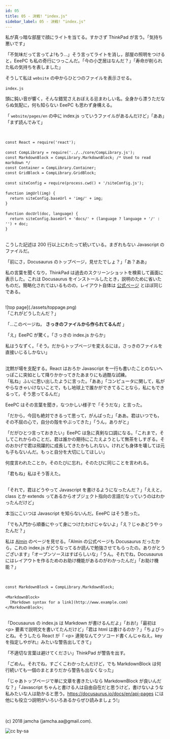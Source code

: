 ```yaml
---
id: 05
title: 05 - 決戦! "index.js"
sidebar_label: 05 - 決戦! "index.js"
---
```


私が真っ暗な部屋で顔にライトを当てる。すかさず ThinkPad が言う。「気持ち悪いです」

「不気味だって言ってよ!もう…」そう言ってライトを消し，部屋の照明をつけると，EeePC も私の奇行につっこんだ。「今の小芝居はなんだ？」「寿命が削られた私の気持ちを表しました」

そうして私は `website` の中からひとつのファイルを表示させる。

`index.js`

頭に鈍い音が響く，そんな錯覚さえおぼえる忌まわしい名。全身から漂うただならぬ気配に，何も知らない EeePC も思わず身構える。

「 `website/pages/en` の中に index.js っていうファイルがあるんだけど」「ああ」「まず読んでみて」

<br>
<https://github.com/facebook/Docusaurus/blob/master/examples/basics/pages/en/index.js>

    const React = require('react');
    
    const CompLibrary = require('../../core/CompLibrary.js');
    const MarkdownBlock = CompLibrary.MarkdownBlock; /* Used to read markdown */
    const Container = CompLibrary.Container;
    const GridBlock = CompLibrary.GridBlock;
    
    const siteConfig = require(process.cwd() + '/siteConfig.js');
    
    function imgUrl(img) {
      return siteConfig.baseUrl + 'img/' + img;
    }
    
    function docUrl(doc, language) {
      return siteConfig.baseUrl + 'docs/' + (language ? language + '/' : '') + doc;
    }

<br>
こうした記述は 200 行以上にわたって続いている。まぎれもない Javascript のファイルだ。

「前にさ，Docusaurus のトップページ，見せたでしょ？」「あ？ああ」

私の言葉を聞くなり，ThinkPad は過去のスクリーンショットを検索して画面に表示した。これは Docusaurus をインストールしたとき，説明のために省いたものだ。簡略化されてはいるものの，レイアウト自体は [公式ページ](https://docusaurus.io/) とほぼ同じである。

<br>
![top page](./assets/toppage.png) 

<br>
「これがどうしたんだ？」

「…このページね， **さっきのファイルから作られてるんだ** 」

「え」EeePC が驚く。「さっきの index.js からか」

私はうなずく。「そう。だからトップページを変えるには，さっきのファイルを直接いじるしかない」

<br>
沈黙が場を支配する。React はおろか Javascript を一行も書いたことのないへっぽこに突如として降りかかってきたあまりにも過酷な試練。

<br>
「私ね」ふいに思い出したように言った。「ああ」「コンピュータに関して，私がやらなきゃいけないことで，もし地球上で誰かができてることなら，私にもできるって，そう思ってるんだ」

EeePC はその言葉を聞き，なつかしい様子で「そうだな」と言った。

「だから，今回も絶対できるって思って，がんばった」「ああ。君はいつでも，その不屈の心で，自分の殻をやぶってきた」「うん，ありがと」

「だがひとつ言っておきたい」EeePC は急に真剣な口調になる。「これまで，そしてこれからのことだ。君は誰かの期待にこたえようとして無茶をしすぎる。そのおかげで君は飛躍的に成長してきたかもしれない。けれども身体を壊しては元も子もないんだ。もっと自分を大切にしてほしい」

何度言われたことか。そのたびに忘れ，そのたびに同じことを言われる。

「君もね」私はそう答えた。

<br>
「それで，君はどうやって Javascript を書けるようになったんだ？」「ええと，class とか extends ってあるからオブジェクト指向の言語だなっていうのはわかったんだけど」

本当にこいつは Javascript を知らないんだ。EeePC はそう思った。

「でも入門から順番にやって身につけたわけじゃないよ」「え？じゃあどうやったんだ？」

私は [Almin](https://almin.js.org/) のページを見せる。「Almin の公式ページも Docusaurus だったから，これの index.js がどうなってるか読んで勉強させてもらったの。ありがとうございます」「オープンソースはすばらしいな」「うん。それでね，Docusaurus にはレイアウトを作るためのお助け機能があるのがわかったんだ」「お助け機能？」

<br>
<https://docusaurus.io/docs/en/api-pages>

    const MarkdownBlock = CompLibrary.MarkdownBlock;
    
    <MarkdownBlock>
      [Markdown syntax for a link](http://www.example.com)
    </MarkdownBlock>;

<br>
「Docusaurus の index.js は Markdown が書けるんだよ」「おお!」「最初は &lt;p&gt; 要素で説明文を書いてたんだけど」「君は html は書けるのか？」「ちょぴっとね。そうしたら React が『 &lt;p&gt; 連発なんてクソコード書くんじゃねえ。key を指定しやがれ』みたいな警告出してきて」

「不適切な言葉は避けてください」ThinkPad が警告を出す。

「ごめん。それでね，すごくこわかったんだけど，でも MarkdownBlock は何行続いても一個のまとまりだから警告も出なくなった」

「じゃあトップページで単に文章を書きたいなら MarkdownBlock が良いんだな？」「Javascript ちゃんと書ける人は自由自在だと思うけど，書けないような私みたいな人は助かると思う。<https://docusaurus.io/docs/en/api-pages> には他にも役立つ説明がいろいろあるからぜひ読みましょう!」

<br>
<br>
(c) 2018 jamcha (jamcha.aa@gmail.com).

![cc by-sa](https://i.creativecommons.org/l/by-sa/4.0/88x31.png)

